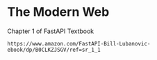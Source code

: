 # The Modern Web

Chapter 1 of FastAPI Textbook

```
https://www.amazon.com/FastAPI-Bill-Lubanovic-ebook/dp/B0CLKZJSGV/ref=sr_1_1
```
